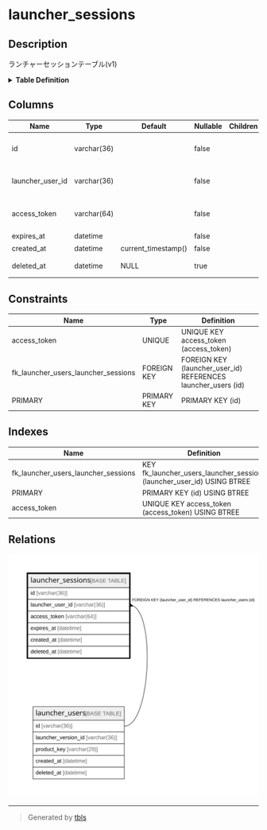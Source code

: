 # launcher_sessions

## Description

ランチャーセッションテーブル(v1)

<details>
<summary><strong>Table Definition</strong></summary>

```sql
CREATE TABLE `launcher_sessions` (
  `id` varchar(36) NOT NULL,
  `launcher_user_id` varchar(36) NOT NULL,
  `access_token` varchar(64) NOT NULL,
  `expires_at` datetime NOT NULL,
  `created_at` datetime NOT NULL DEFAULT current_timestamp(),
  `deleted_at` datetime DEFAULT NULL,
  PRIMARY KEY (`id`),
  UNIQUE KEY `access_token` (`access_token`),
  KEY `fk_launcher_users_launcher_sessions` (`launcher_user_id`),
  CONSTRAINT `fk_launcher_users_launcher_sessions` FOREIGN KEY (`launcher_user_id`) REFERENCES `launcher_users` (`id`)
) ENGINE=InnoDB DEFAULT CHARSET=utf8mb4
```

</details>

## Columns

| Name | Type | Default | Nullable | Children | Parents | Comment |
| ---- | ---- | ------- | -------- | -------- | ------- | ------- |
| id | varchar(36) |  | false |  |  | ランチャーセッションUUID |
| launcher_user_id | varchar(36) |  | false |  | [launcher_users](launcher_users.md) | ランチャーユーザーUUID |
| access_token | varchar(64) |  | false |  |  | アクセストークンの値 |
| expires_at | datetime |  | false |  |  | 有効期限 |
| created_at | datetime | current_timestamp() | false |  |  | 作成日時 |
| deleted_at | datetime | NULL | true |  |  | revokeされた日時 |

## Constraints

| Name | Type | Definition |
| ---- | ---- | ---------- |
| access_token | UNIQUE | UNIQUE KEY access_token (access_token) |
| fk_launcher_users_launcher_sessions | FOREIGN KEY | FOREIGN KEY (launcher_user_id) REFERENCES launcher_users (id) |
| PRIMARY | PRIMARY KEY | PRIMARY KEY (id) |

## Indexes

| Name | Definition |
| ---- | ---------- |
| fk_launcher_users_launcher_sessions | KEY fk_launcher_users_launcher_sessions (launcher_user_id) USING BTREE |
| PRIMARY | PRIMARY KEY (id) USING BTREE |
| access_token | UNIQUE KEY access_token (access_token) USING BTREE |

## Relations

![er](launcher_sessions.svg)

---

> Generated by [tbls](https://github.com/k1LoW/tbls)
